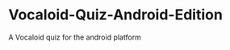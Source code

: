 Vocaloid-Quiz-Android-Edition
=============================

A Vocaloid quiz for the android platform
